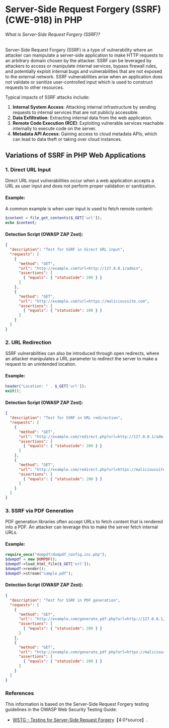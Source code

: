 # Server-Side Request Forgery (SSRF) (CWE-918) in PHP

###### What is Server-Side Request Forgery (SSRF)?

Server-Side Request Forgery (SSRF) is a type of vulnerability where an attacker can manipulate a server-side application to make HTTP requests to an arbitrary domain chosen by the attacker. SSRF can be leveraged by attackers to access or manipulate internal services, bypass firewall rules, and potentially exploit internal bugs and vulnerabilities that are not exposed to the external network. SSRF vulnerabilities arise when an application does not validate or sanitize user-controlled input which is used to construct requests to other resources.

Typical impacts of SSRF attacks include:
1. **Internal System Access**: Attacking internal infrastructure by sending requests to internal services that are not publicly accessible.
2. **Data Exfiltration**: Extracting internal data from the web application.
3. **Remote Code Execution (RCE)**: Exploiting vulnerable services reachable internally to execute code on the server.
4. **Metadata API Access**: Gaining access to cloud metadata APIs, which can lead to data theft or taking over cloud instances.

## Variations of SSRF in PHP Web Applications

### 1. Direct URL Input
Direct URL input vulnerabilities occur when a web application accepts a URL as user input and does not perform proper validation or sanitization. 

#### Example:
A common example is when user input is used to fetch remote content:
```php
$content = file_get_contents($_GET['url']);
echo $content;
```

#### Detection Script (OWASP ZAP Zest):
```json
{
  "description": "Test for SSRF in direct URL input",
  "requests": [
    {
      "method": "GET",
      "url": "http://example.com?url=http://127.0.0.1/admin",
      "assertions": [
        { "equals": { "statusCode": 200 } }
      ]
    },
    {
      "method": "GET",
      "url": "http://example.com?url=https://malicioussite.com",
      "assertions": [
        { "equals": { "statusCode": 200 } }
      ]
    }
  ]
}
```

### 2. URL Redirection
SSRF vulnerabilities can also be introduced through open redirects, where an attacker manipulates a URL parameter to redirect the server to make a request to an unintended location.

#### Example:
```php
header("Location: " . $_GET['url']);
exit();
```

#### Detection Script (OWASP ZAP Zest):
```json
{
  "description": "Test for SSRF in URL redirection",
  "requests": [
    {
      "method": "GET",
      "url": "http://example.com/redirect.php?url=http://127.0.0.1/admin",
      "assertions": [
        { "equals": { "statusCode": 200 } }
      ]
    },
    {
      "method": "GET",
      "url": "http://example.com/redirect.php?url=https://malicioussite.com",
      "assertions": [
        { "equals": { "statusCode": 200 } }
      ]
    }
  ]
}
```

### 3. SSRF via PDF Generation
PDF generation libraries often accept URLs to fetch content that is rendered into a PDF. An attacker can leverage this to make the server fetch internal URLs.

#### Example:
```php
require_once("dompdf/dompdf_config.inc.php");
$dompdf = new DOMPDF();
$dompdf->load_html_file($_GET['url']);
$dompdf->render();
$dompdf->stream("sample.pdf");
```

#### Detection Script (OWASP ZAP Zest):
```json
{
  "description": "Test for SSRF in PDF generation",
  "requests": [
    {
      "method": "GET",
      "url": "http://example.com/generate_pdf.php?url=http://127.0.0.1/admin",
      "assertions": [
        { "equals": { "statusCode": 200 } }
      ]
    },
    {
      "method": "GET",
      "url": "http://example.com/generate_pdf.php?url=https://malicioussite.com",
      "assertions": [
        { "equals": { "statusCode": 200 } }
      ]
    }
  ]
}
```

### References

This information is based on the Server-Side Request Forgery testing guidelines in the OWASP Web Security Testing Guide:
- [WSTG - Testing for Server-Side Request Forgery](https://github.com/OWASP/wstg/tree/master/documentation/4-Web_Application_Security_Testing/07-Input_Validation_Testing/18-Testing_for_Server_Side_Request_Forgery)【4:0†source】.